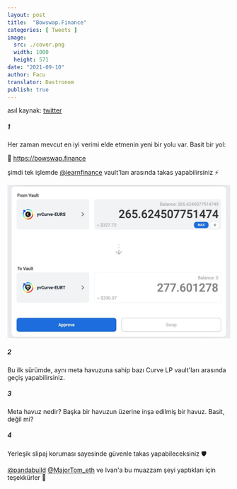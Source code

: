 ```yaml
---
layout: post
title:  "Bowswap.Finance"
categories: [ Tweets ]
image:
  src: ./cover.png
  width: 1000
  height: 571
date: "2021-09-10"
author: Facu
translator: Dastronom
publish: true
---
```


asıl kaynak: [twitter](https://twitter.com/fameal/status/1424857239505018880)

##### 1

Her zaman mevcut en iyi verimi elde etmenin yeni bir yolu var. Basit bir yol:

🏹 https://bowswap.finance

şimdi tek işlemde [@iearnfinance](https://twitter.com/iearnfinance) vault'ları arasında takas yapabilirsiniz ⚡️

![](image1.jpg?w=1280&h=881)

##### 2

Bu ilk sürümde, aynı meta havuzuna sahip bazı Curve LP vault'ları arasında geçiş yapabilirsiniz.

##### 3

Meta havuz nedir? Başka bir havuzun üzerine inşa edilmiş bir havuz. Basit, değil mi?

##### 4

Yerleşik slipaj koruması sayesinde güvenle takas yapabileceksiniz 🛡️

[@pandabuild](https://twitter.com/pandabuild) [@MajorTom_eth](https://twitter.com/MajorTom_eth) ve Ivan'a bu muazzam şeyi yaptıkları için teşekkürler 🚀